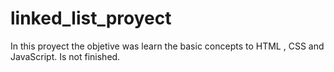 # linked_list_proyect
In this proyect the objetive was learn the basic concepts to HTML , CSS and JavaScript.
Is not finished.
